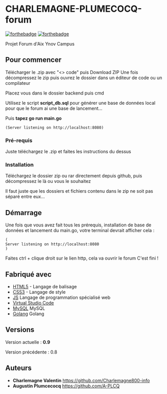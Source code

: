 # CHARLEMAGNE-PLUMECOCQ-forum

[![forthebadge](https://forthebadge.com/images/badges/built-by-developers.svg)](http://forthebadge.com)  [![forthebadge](https://forthebadge.com/images/badges/powered-by-black-magic.svg)](http://forthebadge.com)

Projet Forum d'Aix Ynov Campus

## Pour commencer
Télécharger le .zip avec "<> code" puis Download ZIP
Une fois décompressez le zip puis ouvrez le dossier dans un éditeur de code ou un compilateur

Placez vous dans le dossier backend puis cmd

Utilisez le script **script_db.sql** pour générer une base de données local pour que le forum ai une base de lancement...

Puis **tapez go run main.go**
```terminal
(Server listening on http://localhost:8080)
```

### Pré-requis

Juste téléchargez le .zip et faites les instructions du dessus

### Installation
Téléchargez le dossier zip ou rar directement depuis github, puis décompressez le là ou vous le souhaitez

Il faut juste que les dossiers et fichiers contenu dans le zip ne soit pas séparé entre eux...

## Démarrage
Une fois que vous avez fait tous les prérequis, installation de base de données et lancement du main.go, votre terminal devrait afficher cela :
```terminal
(
Server listening on http://localhost:8080
)
```
Faites ctrl + clique droit sur le lien http, cela va ouvrir le forum
C'est fini ! 
## Fabriqué avec

* [HTML5](https://html.com/) - Langage de balisage
* [CSS3](https://www.w3.org/Style/CSS/Overview.en.html) - Langage de style
* [JS](https://www.javascript.com/) Langage de programmation spécialisé web
* [Virtual Studio Code](https://code.visualstudio.com/)
* [MySQL](https://www.mysql.com/) MySQL
* [Golang](https://go.dev/) Golang

## Versions
Version actuelle : **0.9**

Version précédente : 
0.8

## Auteurs
* **Charlemagne Valentin** https://github.com/Charlemagne800-info
* **Augustin Plumcecocq** https://github.com/A-PLCQ


